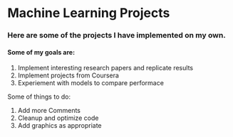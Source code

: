 # Machine Learning Projects
### Here are some of the projects I have implemented on my own. 
#### Some of my goals are:
1. Implement interesting research papers and replicate results
2. Implement projects from Coursera
3. Experiement with models to compare performace

Some of things to do:
1. Add more Comments
2. Cleanup and optimize code
3. Add graphics as appropriate
